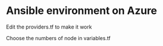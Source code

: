 # Ansible environment on Azure

Edit the providers.tf to make it work

Choose the numbers of node in variables.tf